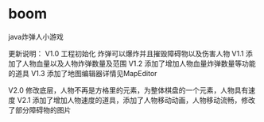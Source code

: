 # boom

java炸弹人小游戏

更新说明：
V1.0 工程初始化 炸弹可以爆炸并且摧毁障碍物以及伤害人物
V1.1 添加了人物血量以及人物炸弹数量及范围
V1.2 添加了增加人物血量炸弹数量等功能的道具
V1.3 添加了地图编辑器详情见MapEditor

V2.0 修改底层，人物不再是方格里的元素，为整体棋盘的一个元素，人物具有速度
V2.1 添加了增加人物速度的道具，添加了人物移动动画，人物移动流畅，修改了部分障碍物的图片


